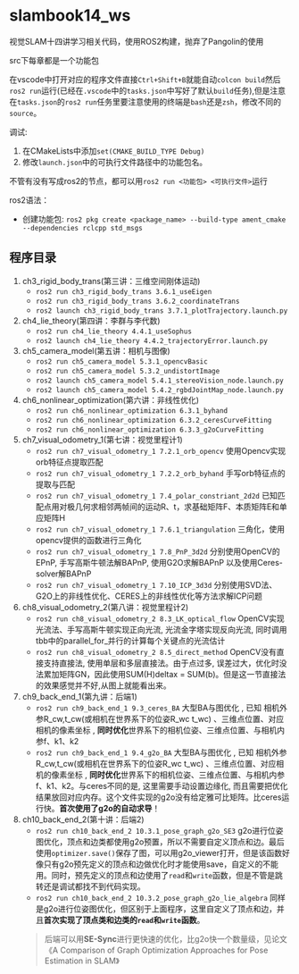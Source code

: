 # slambook14_ws
视觉SLAM十四讲学习相关代码，使用ROS2构建，抛弃了Pangolin的使用

src下每章都是一个功能包

在vscode中打开对应的程序文件直接`Ctrl+Shift+B`就能自动`colcon build`然后`ros2 run`运行(已经在`.vscode`中的`tasks.json`中写好了默认`build`任务),但是注意在`tasks.json`的`ros2 run`任务里要注意使用的终端是`bash`还是`zsh`，修改不同的`source`。

调试:
1. 在CMakeLists中添加`set(CMAKE_BUILD_TYPE Debug)`  
2. 修改`launch.json`中的可执行文件路径中的功能包名。  

不管有没有写成ros2的节点，都可以用`ros2 run <功能包> <可执行文件>`运行

ros2语法：
- 创建功能包: `ros2 pkg create <package_name> --build-type ament_cmake --dependencies rclcpp std_msgs`

## 程序目录  
1. ch3_rigid_body_trans(第三讲：三维空间刚体运动)
    - `ros2 run ch3_rigid_body_trans 3.6.1_useEigen`
    - `ros2 run ch3_rigid_body_trans 3.6.2_coordinateTrans`
    - `ros2 launch ch3_rigid_body_trans 3.7.1_plotTrajectory.launch.py`
2. ch4_lie_theory(第四讲：李群与李代数)
    - `ros2 run ch4_lie_theory 4.4.1_useSophus`
    - `ros2 launch ch4_lie_theory 4.4.2_trajectoryError.launch.py`
3. ch5_camera_model(第五讲：相机与图像)
    - `ros2 run ch5_camera_model 5.3.1_opencvBasic`
    - `ros2 run ch5_camera_model 5.3.2_undistortImage`
    - `ros2 launch ch5_camera_model 5.4.1_stereoVision_node.launch.py`
    - `ros2 launch ch5_camera_model 5.4.2_rgbdJointMap_node.launch.py`
4. ch6_nonlinear_optimization(第六讲：非线性优化)
    - `ros2 run ch6_nonlinear_optimization 6.3.1_byhand`
    - `ros2 run ch6_nonlinear_optimization 6.3.2_ceresCurveFitting`
    - `ros2 run ch6_nonlinear_optimization 6.3.3_g2oCurveFitting`
5. ch7_visual_odometry_1(第七讲：视觉里程计1)
    - `ros2 run ch7_visual_odometry_1 7.2.1_orb_opencv` 使用Opencv实现orb特征点提取匹配
    - `ros2 run ch7_visual_odometry_1 7.2.2_orb_byhand` 手写orb特征点的提取与匹配
    - `ros2 run ch7_visual_odometry_1 7.4_polar_constriant_2d2d` 已知匹配点用对极几何求相邻两帧间的运动R、t，求基础矩阵F、本质矩阵E和单应矩阵H
    - `ros2 run ch7_visual_odometry_1 7.6.1_triangulation` 三角化，使用opencv提供的函数进行三角化
    - `ros2 run ch7_visual_odometry_1 7.8_PnP_3d2d` 分别使用OpenCV的EPnP, 手写高斯牛顿法解BAPnP, 使用G2O求解BAPnP 以及使用Ceres-solver解BAPnP
    - `ros2 run ch7_visual_odometry_1 7.10_ICP_3d3d` 分别使用SVD法、G2O上的非线性优化、CERES上的非线性优化等方法求解ICP问题
6. ch8_visual_odometry_2(第八讲：视觉里程计2)
    - `ros2 run ch8_visual_odometry_2 8.3_LK_optical_flow` OpenCV实现光流法、手写高斯牛顿实现正向光流, 光流金字塔实现反向光流, 同时调用tbb中的parallel_for_并行的计算每个关键点的光流估计
    - `ros2 run ch8_visual_odometry_2 8.5_direct_method` OpenCV没有直接支持直接法, 使用单层和多层直接法。由于点过多, 误差过大，优化时没法累加矩阵GN，因此使用SUM(H)deltax = SUM(b)。但是这一节直接法的效果感觉并不好,从图上就能看出来。
7. ch9_back_end_1(第九讲：后端1)
    - `ros2 run ch9_back_end_1 9.3_ceres_BA` 大型BA与图优化 , 已知 相机外参R_cw,t_cw(或相机在世界系下的位姿R_wc t_wc) 、三维点位置、对应相机的像素坐标 , **同时优化**世界系下的相机位姿、三维点位置、与相机内参f、k1、k2
    - `ros2 run ch9_back_end_1 9.4_g2o_BA` 大型BA与图优化 , 已知 相机外参R_cw,t_cw(或相机在世界系下的位姿R_wc t_wc) 、三维点位置、对应相机的像素坐标 , **同时优化**世界系下的相机位姿、三维点位置、与相机内参f、k1、k2。与ceres不同的是, 这里需要手动设置边缘化, 而且需要把优化结果放回对应内存。这个文件实现的g2o没有给定雅可比矩阵。比ceres运行快。**首次使用了g2o的自动求导**！
8. ch10_back_end_2(第十讲：后端2)
    - `ros2 run ch10_back_end_2 10.3.1_pose_graph_g2o_SE3` g2o进行位姿图优化，顶点和边类都使用g2o预置，所以不需要自定义顶点和边。最后使用`optimizer.save()`保存了图，可以用g2o_viewer打开，但是该函数好像只有g2o预先定义的顶点和边做优化时才能使用save，自定义的不能用。同时，预先定义的顶点和边使用了`read`和`write`函数，但是不管是跳转还是调试都找不到代码实现。
    - `ros2 run ch10_back_end_2 10.3.2_pose_graph_g2o_lie_algebra` 同样是g2o进行位姿图优化，但区别于上面程序，这里自定义了顶点和边，并且**首次实现了顶点类和边类的`read`和`write`函数**。
    > 后端可以用**SE-Sync**进行更快速的优化，比g2o快一个数量级，见论文《A Comparison of Graph Optimization Approaches for Pose Estimation in SLAM》
